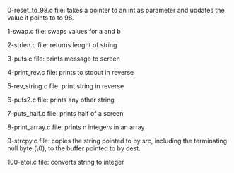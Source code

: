 0-reset_to_98.c file: takes a pointer to an int as parameter and updates the value it points to to 98.

1-swap.c file: swaps values for a and b

2-strlen.c file: returns lenght of string

3-puts.c file: prints message to screen

4-print_rev.c file: prints to stdout in reverse

5-rev_string.c file: print string in reverse

6-puts2.c file: prints any other string

7-puts_half.c file: prints half of a screen

8-print_array.c file: prints n integers in an array

9-strcpy.c file: copies the string pointed to by src, including the terminating null byte (\0), to the buffer pointed to by dest.

100-atoi.c file: converts string to integer
